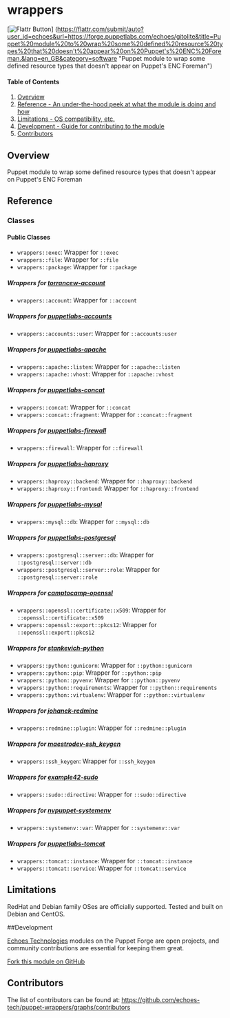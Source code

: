 # wrappers

[![Flattr Button](https://api.flattr.com/button/flattr-badge-large.png "Flattr This!")]
(https://flattr.com/submit/auto?user_id=echoes&url=https://forge.puppetlabs.com/echoes/gitolite&title=Puppet%20module%20to%20wrap%20some%20defined%20resource%20types%20that%20doesn't%20appear%20on%20Puppet's%20ENC%20Foreman.&lang=en_GB&category=software "Puppet module to wrap some defined resource types that doesn't appear on Puppet's ENC Foreman")

#### Table of Contents

1. [Overview](#overview)
2. [Reference - An under-the-hood peek at what the module is doing and how](#reference)
3. [Limitations - OS compatibility, etc.](#limitations)
4. [Development - Guide for contributing to the module](#development)
5. [Contributors](#contributors)

## Overview

Puppet module to wrap some defined resource types that doesn't appear on Puppet's ENC Foreman

## Reference

### Classes

#### Public Classes

* ```wrappers::exec```: Wrapper for ```::exec```
* ```wrappers::file```: Wrapper for ```::file```
* ```wrappers::package```: Wrapper for ```::package```

##### Wrappers for [torrancew-account](https://forge.puppetlabs.com/torrancew/account)

* ```wrappers::account```: Wrapper for ```::account```

##### Wrappers for [puppetlabs-accounts](https://forge.puppetlabs.com/puppetlabs/accounts)

* ```wrappers::accounts::user```: Wrapper for ```::accounts:user```

##### Wrappers for [puppetlabs-apache](https://forge.puppetlabs.com/puppetlabs/apache)

* ```wrappers::apache::listen```: Wrapper for ```::apache::listen```
* ```wrappers::apache::vhost```: Wrapper for ```::apache::vhost```

##### Wrappers for [puppetlabs-concat](https://forge.puppetlabs.com/puppetlabs/concat)

* ```wrappers::concat```:           Wrapper for ```::concat```
* ```wrappers::concat::fragment```: Wrapper for ```::concat::fragment```

##### Wrappers for [puppetlabs-firewall](https://forge.puppetlabs.com/puppetlabs/firewall)

* ```wrappers::firewall```: Wrapper for ```::firewall```

##### Wrappers for [puppetlabs-haproxy](https://forge.puppetlabs.com/puppetlabs/haproxy)

* ```wrappers::haproxy::backend```:  Wrapper for ```::haproxy::backend```
* ```wrappers::haproxy::frontend```: Wrapper for ```::haproxy::frontend```

##### Wrappers for [puppetlabs-mysql](https://forge.puppetlabs.com/puppetlabs/mysql)

* ```wrappers::mysql::db```: Wrapper for ```::mysql::db```

##### Wrappers for [puppetlabs-postgresql](https://forge.puppetlabs.com/puppetlabs/postgresql)

* ```wrappers::postgresql::server::db```:   Wrapper for ```::postgresql::server::db```
* ```wrappers::postgresql::server::role```: Wrapper for ```::postgresql::server::role```

##### Wrappers for [camptocamp-openssl](https://forge.puppetlabs.com/camptocamp/openssl)

* ```wrappers::openssl::certificate::x509```: Wrapper for ```::openssl::certificate::x509```
* ```wrappers::openssl::export::pkcs12```:    Wrapper for ```::openssl::export::pkcs12```

##### Wrappers for [stankevich-python](https://forge.puppetlabs.com/stankevich/python)

* ```wrappers::python::gunicorn```:     Wrapper for ```::python::gunicorn```
* ```wrappers::python::pip```:          Wrapper for ```::python::pip```
* ```wrappers::python::pyvenv```:       Wrapper for ```::python::pyvenv```
* ```wrappers::python::requirements```: Wrapper for ```::python::requirements```
* ```wrappers::python::virtualenv```:   Wrapper for ```::python::virtualenv```

##### Wrappers for [johanek-redmine](https://forge.puppetlabs.com/johanek/redmine)

* ```wrappers::redmine::plugin```: Wrapper for ```::redmine::plugin```

##### Wrappers for [maestrodev-ssh_keygen](https://forge.puppetlabs.com/maestrodev/ssh_keygen)

* ```wrappers::ssh_keygen```: Wrapper for ```::ssh_keygen```

##### Wrappers for [example42-sudo](https://forge.puppetlabs.com/example42/sudo)

* ```wrappers::sudo::directive```: Wrapper for ```::sudo::directive```

##### Wrappers for [nvpuppet-systemenv](https://forge.puppetlabs.com/nvpuppet/systemenv)

* ```wrappers::systemenv::var```: Wrapper for ```::systemenv::var```

##### Wrappers for [puppetlabs-tomcat](https://forge.puppetlabs.com/puppetlabs/tomcat)

* ```wrappers::tomcat::instance```: Wrapper for ```::tomcat::instance```
* ```wrappers::tomcat::service```:  Wrapper for ```::tomcat::service```

## Limitations

RedHat and Debian family OSes are officially supported. Tested and built on Debian and CentOS.

##Development

[Echoes Technologies](https://www.echoes-tech.com) modules on the Puppet Forge are open projects, and community contributions are essential for keeping them great.

[Fork this module on GitHub](https://github.com/echoes-tech/puppet-wrappers/fork)

## Contributors

The list of contributors can be found at: https://github.com/echoes-tech/puppet-wrappers/graphs/contributors
